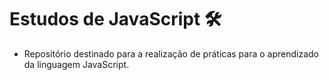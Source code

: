 # Estudos de JavaScript :hammer_and_wrench:
- Repositório destinado para a realização de práticas para o aprendizado da linguagem JavaScript.

